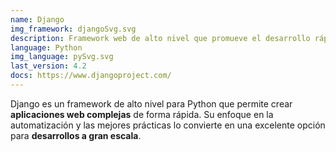 ```yaml
---
name: Django
img_framework: djangoSvg.svg
description: Framework web de alto nivel que promueve el desarrollo rápido y limpio
language: Python
img_language: pySvg.svg
last_version: 4.2
docs: https://www.djangoproject.com/
---
```


Django es un framework de alto nivel para Python que permite crear **aplicaciones web complejas** de forma rápida. Su enfoque en la automatización y las mejores prácticas lo convierte en una excelente opción para **desarrollos a gran escala**.
